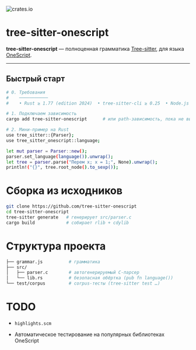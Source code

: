 ![crates.io](https://img.shields.io/crates/v/tree-sitter-onescript?label=crates.io)

# tree-sitter-onescript

**tree-sitter-onescript** — полноценная грамматика [Tree-sitter](https://tree-sitter.github.io/), для языка [OneScript](https://github.com/EvilBeaver/OneScript).

---

## Быстрый старт

```bash
# 0. Требования
#    ───────────
#    • Rust ≥ 1.77 (edition 2024)  • tree-sitter-cli ≥ 0.25  • Node.js — по желанию

# 1. Подключаем зависимость
cargo add tree-sitter-onescript      # или path-зависимость, пока не выложено на crates.io

# 2. Мини-пример на Rust
use tree_sitter::{Parser};
use tree_sitter_onescript::language;

let mut parser = Parser::new();
parser.set_language(language()).unwrap();
let tree = parser.parse("Перем x; x = 1;", None).unwrap();
println!("{}", tree.root_node().to_sexp());
```

# Сборка из исходников

```bash
git clone https://github.com/tree-sitter-onescript
cd tree-sitter-onescript
tree-sitter generate   # генерирует src/parser.c
cargo build            # собирает rlib + cdylib

```

# Структура проекта

```bash
├── grammar.js          # грамматика
├── src/
│   ├── parser.c        # автогенерируемый C-парсер
│   └── lib.rs          # безопасная обёртка (pub fn language())
└── test/corpus         # corpus-тесты (tree-sitter test …)

```

# TODO

* `highlights.scm`

* Автоматическое тестирование на популярных библиотеках OneScript